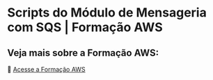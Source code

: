 # Scripts do Módulo de Mensageria com SQS | Formação AWS

## Veja mais sobre a Formação AWS:

🔗 [Acesse a Formação AWS](https://inscricao.formacaoaws.com.br)
